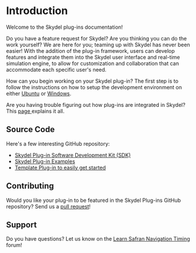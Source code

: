 # Introduction

Welcome to the Skydel plug-ins documentation!

Do you have a feature request for Skydel? Are you thinking you can do the work yourself? We are here for you; teaming up with Skydel has never been easier! With the addition of the plug-in framework, users can develop features and integrate them into the Skydel user interface and real-time simulation engine, to allow for customization and collaboration that can accommodate each specific user's need.

How can you begin working on your Skydel plug-in? The first step is to follow the instructions on how to setup the development environment on either [Ubuntu](development-environment/ubuntu-18.md) or [Windows](development-environment/windows-10.md).

Are you having trouble figuring out how plug-ins are integrated in Skydel? This [page ](plug-ins-in-skydel/using-plugins.md)explains it all.

## Source Code

Here's a few interesting GitHub repository:

* [Skydel Plug-in Software Development Kit (SDK)](https://github.com/learn-safran-navigation-timing/skydel-plug-ins)
* [Skydel Plug-in Examples](https://github.com/learn-safran-navigation-timing/skydel-example-plugins)
* [Template Plug-in to easily get started](https://github.com/learn-safran-navigation-timing/skydel-template-plugin)

## Contributing

Would you like your plug-in to be featured in the Skydel Plug-ins GitHub repository? Send us a [pull request](https://github.com/learn-safran-navigation-timing/skydel-plug-ins)!

## Support

Do you have questions? Let us know on the [Learn Safran Navigation Timing](https://learn.safran-navigation-timing.com/) forum!
